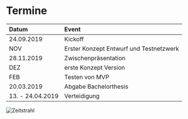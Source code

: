 # Termine

| Datum  |Event   |   
|:---|:---|
| 24.09.2019  | Kickoff  |
| NOV         | Erster Konzept Entwurf und Testnetzwerk  |
| 28.11.2019  | Zwischenpräsentation  |
| DEZ         | erste Konzept Version  |
| FEB         | Testen von MVP|
| 20.03.2019  | Abgabe Bachelorthesis  |
| 13. - 24.04.2019  | Verteidigung  |


![Zeitstrahl](images/timeline_v1.PNG "Zeitstrahl")


